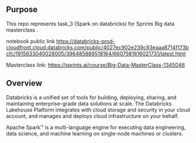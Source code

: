## Purpose
This repo represents task_3 (Spark on databricks) for Sprints Big data masterclass .

notebook public link
https://databricks-prod-cloudfront.cloud.databricks.com/public/4027ec902e239c93eaaa8714f173bcfc/1915633040028005/396485889518164/6607581616021731/latest.html

Masterclass link:
https://sprints.ai/course/Big-Data-MasterClass-1345046

## Overview

Databricks is a unified set of tools for building, deploying, sharing, and maintaining enterprise-grade data solutions at scale. The Databricks Lakehouse Platform integrates with cloud storage and security in your cloud account, and manages and deploys cloud infrastructure on your behalf.

Apache Spark™ is a multi-language engine for executing data engineering, data science, and machine learning on single-node machines or clusters.
